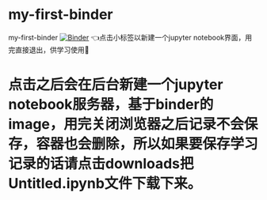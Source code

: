 # my-first-binder
my-first-binder
[![Binder](https://mybinder.org/badge_logo.svg)](https://mybinder.org/v2/gh/rarawu/my-first-binder.git/HEAD)
👈点击小标签以新建一个jupyter notebook界面，用完直接退出，供学习使用🤭
# 点击之后会在后台新建一个jupyter notebook服务器，基于binder的image，用完关闭浏览器之后记录不会保存，容器也会删除，所以如果要保存学习记录的话请点击downloads把Untitled.ipynb文件下载下来。
